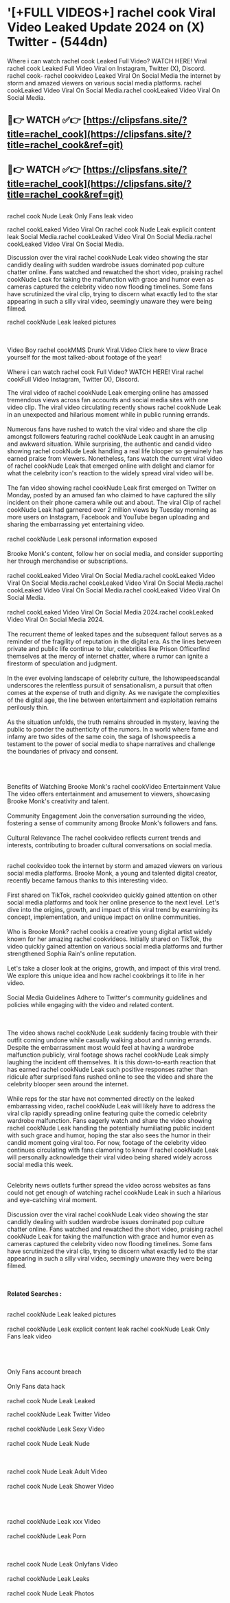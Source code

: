 #  '[+FULL VIDEOS+] rachel cook Viral Video Leaked Update 2024 on (X) Twitter - (544dn)

Where i can watch rachel cook Leaked Full Video? WATCH HERE! Viral rachel cook Leaked Full Video Viral on Instagram, Twitter (X), Discord.
rachel cook- rachel cookvideo Leaked Viral On Social Media the internet by storm and amazed viewers on various social media platforms.
rachel cookLeaked Video Viral On Social Media.rachel cookLeaked Video Viral On Social Media.




## 🔴👉 WATCH ✅👉 [https://clipsfans.site/?title=rachel_cook](https://clipsfans.site/?title=rachel_cook&ref=git)


## 🔴👉 WATCH ✅👉 [https://clipsfans.site/?title=rachel_cook](https://clipsfans.site/?title=rachel_cook&ref=git)
##


rachel cook Nude Leak Only Fans leak video 


rachel cookLeaked Video Viral On  rachel cook Nude Leak explicit content leak Social Media.rachel cookLeaked Video Viral On Social Media.rachel cookLeaked Video Viral On Social Media.



Discussion over the viral rachel cookNude Leak video showing the star candidly dealing with sudden wardrobe issues dominated pop culture chatter online. Fans watched and rewatched the short video, praising rachel cookNude Leak for taking the malfunction with grace and humor even as cameras captured the celebrity video now flooding timelines. Some fans have scrutinized the viral clip, trying to discern what exactly led to the star appearing in such a silly viral video, seemingly unaware they were being filmed.


rachel cookNude Leak leaked pictures


  <br>

  <br>
Video Boy rachel cookMMS Drunk Viral.Video Click here to view Brace yourself for the most talked-about footage of the year!
<br><br>
Where i can watch rachel cook Full Video? WATCH HERE! Viral rachel cookFull Video Instagram, Twitter (X), Discord.

The viral video of rachel cookNude Leak emerging online has amassed tremendous views across fan accounts and social media sites with one video clip. The viral video circulating recently shows rachel cookNude Leak in an unexpected and hilarious moment while in public running errands.
<br><br>
Numerous fans have rushed to watch the viral video and share the clip amongst followers featuring rachel cookNude Leak caught in an amusing and awkward situation. While surprising, the authentic and candid video showing rachel cookNude Leak handling a real life blooper so genuinely has earned praise from viewers. Nonetheless, fans watch the current viral video of rachel cookNude Leak that emerged online with delight and clamor for what the celebrity icon's reaction to the widely spread viral video will be.
<br><br>
The fan video showing rachel cookNude Leak first emerged on Twitter on Monday, posted by an amused fan who claimed to have captured the silly incident on their phone camera while out and about. The viral Clip of rachel cookNude Leak had garnered over 2 million views by Tuesday morning as more users on Instagram, Facebook and YouTube began uploading and sharing the embarrassing yet entertaining video.
<br><br>
rachel cookNude Leak personal information exposed
<br><br>
Brooke Monk's content, follow her on social media, and consider supporting her through merchandise or subscriptions.
<br><br>
rachel cookLeaked Video Viral On Social Media.rachel cookLeaked Video Viral On Social Media.rachel cookLeaked Video Viral On Social Media.rachel cookLeaked Video Viral On Social Media.rachel cookLeaked Video Viral On Social Media.
<br><br>
rachel cookLeaked Video Viral On Social Media 2024.rachel cookLeaked Video Viral On Social Media 2024.
<br><br>
The recurrent theme of leaked tapes and the subsequent fallout serves as a reminder of the fragility of reputation in the digital era. As the lines between private and public life continue to blur, celebrities like Prison Officerfind themselves at the mercy of internet chatter, where a rumor can ignite a firestorm of speculation and judgment.
<br><br>
In the ever evolving landscape of celebrity culture, the Ishowspeedscandal underscores the relentless pursuit of sensationalism, a pursuit that often comes at the expense of truth and dignity. As we navigate the complexities of the digital age, the line between entertainment and exploitation remains perilously thin.
<br><br>
As the situation unfolds, the truth remains shrouded in mystery, leaving the public to ponder the authenticity of the rumors. In a world where fame and infamy are two sides of the same coin, the saga of Ishowspeedis a testament to the power of social media to shape narratives and challenge the boundaries of privacy and consent.
<br><br>

<br><br>
Benefits of Watching Brooke Monk's rachel cookVideo Entertainment Value The video offers entertainment and amusement to viewers, showcasing Brooke Monk's creativity and talent.
<br><br>
Community Engagement Join the conversation surrounding the video, fostering a sense of community among Brooke Monk's followers and fans.
<br><br>
Cultural Relevance The rachel cookvideo reflects current trends and interests, contributing to broader cultural conversations on social media.
<br><br>


rachel cookvideo took the internet by storm and amazed viewers on various social media platforms. Brooke Monk, a young and talented digital creator, recently became famous thanks to this interesting video.
<br><br>
First shared on TikTok, rachel cookvideo quickly gained attention on other social media platforms and took her online presence to the next level. Let's dive into the origins, growth, and impact of this viral trend by examining its concept, implementation, and unique impact on online communities.
<br><br>
Who is Brooke Monk? rachel cookis a creative young digital artist widely known for her amazing rachel cookvideos. Initially shared on TikTok, the video quickly gained attention on various social media platforms and further strengthened Sophia Rain's online reputation.
<br><br>
Let's take a closer look at the origins, growth, and impact of this viral trend. We explore this unique idea and how rachel cookbrings it to life in her video.
<br><br>
Social Media Guidelines Adhere to Twitter's community guidelines and policies while engaging with the video and related content.


<br><br>
The video shows rachel cookNude Leak suddenly facing trouble with their outfit coming undone while casually walking about and running errands. Despite the embarrassment most would feel at having a wardrobe malfunction publicly, viral footage shows rachel cookNude Leak simply laughing the incident off themselves. It is this down-to-earth reaction that has earned rachel cookNude Leak such positive responses rather than ridicule after surprised fans rushed online to see the video and share the celebrity blooper seen around the internet.
<br><br>
While reps for the star have not commented directly on the leaked embarrassing video, rachel cookNude Leak will likely have to address the viral clip rapidly spreading online featuring quite the comedic celebrity wardrobe malfunction. Fans eagerly watch and share the video showing rachel cookNude Leak handling the potentially humiliating public incident with such grace and humor, hoping the star also sees the humor in their candid moment going viral too. For now, footage of the celebrity video continues circulating with fans clamoring to know if rachel cookNude Leak will personally acknowledge their viral video being shared widely across social media this week.
<br><br>

Celebrity news outlets further spread the video across websites as fans could not get enough of watching rachel cookNude Leak in such a hilarious and eye-catching viral moment.
<br><br>
Discussion over the viral rachel cookNude Leak video showing the star candidly dealing with sudden wardrobe issues dominated pop culture chatter online. Fans watched and rewatched the short video, praising rachel cookNude Leak for taking the malfunction with grace and humor even as cameras captured the celebrity video now flooding timelines. Some fans have scrutinized the viral clip, trying to discern what exactly led to the star appearing in such a silly viral video, seemingly unaware they were being filmed.


<br><br>
<strong>Related Searches :</strong>
<br><br>

rachel cookNude Leak leaked pictures
<br><br>
rachel cookNude Leak explicit content leak
rachel cookNude Leak Only Fans leak video
<br><br>

<br><br>
Only Fans account breach
<br><br>
Only Fans data hack
<br><br>
rachel cook Nude Leak Leaked

rachel cookNude Leak Twitter Video
<br><br>
rachel cookNude Leak Sexy Video
<br><br>
rachel cook Nude Leak Nude

<br><br>
rachel cook Nude Leak Adult Video
<br><br>
rachel cook Nude Leak Shower Video
<br><br>

<br><br>
rachel cookNude Leak xxx Video
<br><br>
rachel cookNude Leak Porn

<br><br>
rachel cook Nude Leak Onlyfans Video
<br><br>
rachel cookNude Leak Leaks
<br><br>
rachel cook Nude Leak Photos